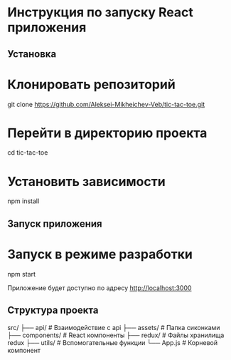 # Инструкция по запуску React приложения

## Установка

# Клонировать репозиторий
git clone https://github.com/Aleksei-Mikheichev-Veb/tic-tac-toe.git

# Перейти в директорию проекта
cd tic-tac-toe

# Установить зависимости
npm install

## Запуск приложения

# Запуск в режиме разработки
npm start

Приложение будет доступно по адресу [http://localhost:3000](http://localhost:3000)


## Структура проекта

src/
  ├── api/          # Взаимодействие c api 
  ├── assets/       # Папка сиконками
  ├── components/   # React компоненты
  ├── redux/        # Файлы хранилища redux 
  ├── utils/        # Вспомогательные функции
  └── App.js        # Корневой компонент
